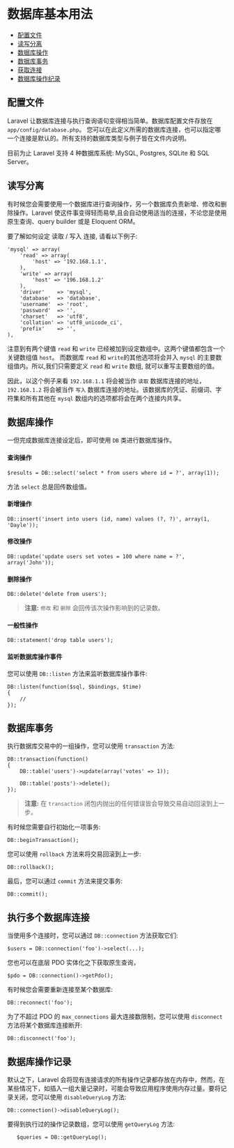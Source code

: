 # 数据库基本用法

- [配置文件](#configuration)
- [读写分离](#read-write-connections)
- [数据库操作](#running-queries)
- [数据库事务](#database-transactions)
- [获取连接](#accessing-connections)
- [数据库操作纪录](#query-logging)

<a name="configuration"></a>
## 配置文件

Laravel 让数据库连接与执行查询语句变得相当简单。数据库配置文件存放在 `app/config/database.php`。 您可以在此定义所需的数据库连接，也可以指定哪一个连接是默认的。所有支持的数据库类型与例子皆在文件内说明。

目前为止 Laravel 支持 4 种数据库系统: MySQL, Postgres, SQLite 和 SQL Server。

<a name="read-write-connections"></a>
## 读写分离

有时候您会需要使用一个数据库进行查询操作，另一个数据库负责新增、修改和删除操作。Laravel 使这件事变得轻而易举,且会自动使用适当的连接，不论您是使用原生查询、query builder 或是 Eloquent ORM。

要了解如何设定 读取 / 写入 连接, 请看以下例子:

	'mysql' => array(
		'read' => array(
			'host' => '192.168.1.1',
		),
		'write' => array(
			'host' => '196.168.1.2'
		),
		'driver'    => 'mysql',
		'database'  => 'database',
		'username'  => 'root',
		'password'  => '',
		'charset'   => 'utf8',
		'collation' => 'utf8_unicode_ci',
		'prefix'    => '',
	),

注意到有两个键值 `read` 和 `write` 已经被加到设定数组中。这两个键值都包含一个关键数组值 `host`。 而数据库 `read` 和 `write`的其他选项将会并入 `mysql` 的主要数组值内。所以,我们只需要定义 `read` 和 `write` 数组, 就可以重写主要数组的值。

因此，以这个例子来看 `192.168.1.1` 将会被当作 `读取` 数据库连接的地址，`192.168.1.2` 将会被当作 `写入` 数据库连接的地址。该数据库的凭证、前缀词、字符集和所有其他在 `mysql` 数组内的选项都将会在两个连接内共享。

<a name="running-queries"></a>
## 数据库操作

一但完成数据库连接设定后，即可使用 `DB` 类进行数据库操作。

#### 查询操作

	$results = DB::select('select * from users where id = ?', array(1));

方法 `select` 总是回传数组值。

#### 新增操作

	DB::insert('insert into users (id, name) values (?, ?)', array(1, 'Dayle'));

#### 修改操作

	DB::update('update users set votes = 100 where name = ?', array('John'));

#### 删除操作

	DB::delete('delete from users');

> **注意:**  `修改` 和 `删除` 会回传该次操作影响到的记录数。

#### 一般性操作

	DB::statement('drop table users');

#### 监听数据库操作事件

您可以使用 `DB::listen` 方法来监听数据库操作事件:

	DB::listen(function($sql, $bindings, $time)
	{
		//
	});

<a name="database-transactions"></a>
## 数据库事务

执行数据库交易中的一组操作，您可以使用 `transaction` 方法:

	DB::transaction(function()
	{
		DB::table('users')->update(array('votes' => 1));

		DB::table('posts')->delete();
	});

> **注意:** 在 `transaction` 闭包内抛出的任何错误皆会导致交易自动回滚到上一步。

有时候您需要自行初始化一项事务:

	DB::beginTransaction();

您可以使用 `rollback` 方法来将交易回滚到上一步:

	DB::rollback();

最后，您可以通过 `commit` 方法来提交事务:

	DB::commit();

<a name="accessing-connections"></a>
## 执行多个数据库连接

当使用多个连接时，您可以通过 `DB::connection` 方法获取它们:

	$users = DB::connection('foo')->select(...);

您也可以在底层 PDO 实体化之下获取原生查询，

	$pdo = DB::connection()->getPdo();

有时候您会需要重新连接至某个数据库:

	DB::reconnect('foo');

为了不超过 PDO 的 `max_connections` 最大连接数限制，您可以使用 `disconnect` 方法将某个数据库连接断开:

	DB::disconnect('foo');

<a name="query-logging"></a>
## 数据库操作记录

默认之下，Laravel 会将现有连接请求的所有操作记录都存放在内存中，然而，在某些情况下，如插入一组大量记录时，可能会导致应用程序使用内存过量。要将记录关闭，您可以使用 `disableQueryLog` 方法:

	DB::connection()->disableQueryLog();

要得到执行过的操作记录数组，您可以使用 `getQueryLog` 方法:

       $queries = DB::getQueryLog();
